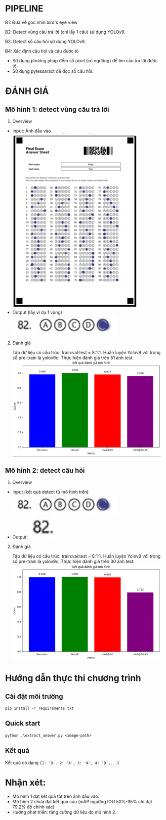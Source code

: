 # PIPELINE
B1: Đưa về góc nhìn bird's eye view

B2: Detect vùng câu trả lời (chỉ lấy 1 câu) sử dụng YOLOv9.

B3: Detect số câu hỏi sử dụng YOLOv9.

B4: Xác định câu hỏi và câu được tô

- Sử dụng phương pháp đếm số pixel (có ngưỡng) để tìm câu trả lời được tô.
- Sử dụng pytessaract để đọc số câu hỏi.

# ĐÁNH GIÁ
## Mô hình 1: detect vùng câu trả lời
1. Overview
- Input: Ảnh đầu vào
![alt text](image-1.png)
- Output (lấy ví dụ 1 vùng)
![alt text](image.png)

2. Đánh giá

    Tập dữ liệu có cấu trúc: train:val:test = 8:1:1.
Huấn luyện Yolov9 với trọng số pre-train là yolov9c. Thực hiện đánh giá trên 51 ảnh test.
![alt text](image-2.png)

## Mô hình 2: detect câu hỏi
1. Overview
- Input (kết quả detect từ mô hình trên)
![alt text](image.png)
- Output:
![alt text](image-3.png)

2. Đánh giá

    Tập dữ liệu có cấu trúc: train:val:test = 8:1:1.
Huấn luyện Yolov9 với trọng số pre-train là yolov9c. Thực hiện đánh giá trên 30 ảnh test.
![alt text](image-4.png)

# Hướng dẫn thực thi chương trình
## Cài đặt môi trường
```
pip install -r requirements.txt
```

## Quick start
```
python .\extract_answer.py <image-path>
```
## Kết quả
Kết quả có dạng ```{1: 'B', 2: 'A', 3: 'A', 4: 'D',...}```

# Nhận xét:
- Mô hình 1 đạt kết quả tốt trên ảnh đầu vào.
- Mô hình 2 chưa đạt kết quả cao (mAP ngưỡng IOU 50%-95% chỉ đạt 79.2% độ chính xác)
- Hướng phát triển: tăng cường dữ liệu do mô hình 2.